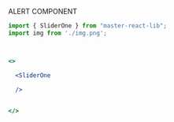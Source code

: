 ALERT COMPONENT

```jsx
import { SliderOne } from "master-react-lib";
import img from './img.png';



<>

  <SliderOne 
     
  />


</> 
```